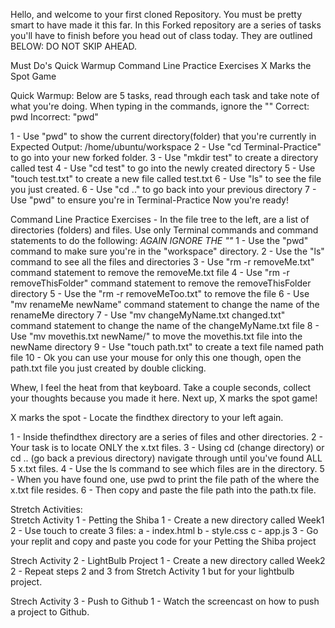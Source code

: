 Hello, and welcome to your first cloned Repository. 
You must be pretty smart to have made it this far. 
In this Forked repository are a series of tasks you'll have to finish before you head out of class today. 
They are outlined BELOW:
DO NOT SKIP AHEAD. 

Must Do's
    Quick Warmup
    Command Line Practice Exercises
    X Marks the Spot Game

Quick Warmup: Below are 5 tasks, read through each task and take note of what you're doing.
When typing in the commands, ignore the "" 
Correct: pwd
Incorrect: "pwd"

1 - Use "pwd" to show the current directory(folder) that you're currently in
    Expected Output: /home/ubuntu/workspace
2 - Use "cd Terminal-Practice" to go into your new forked folder. 
3 - Use "mkdir test" to create a directory called test
4 - Use "cd test" to go into the newly created directory
5 - Use "touch test.txt" to create a new file called test.txt
6 - Use "ls" to see the file you just created.
6 - Use "cd .." to go back into your previous directory 
7 - Use "pwd" to ensure you're in Terminal-Practice
Now you're ready! 

Command Line Practice Exercises - 
In the file tree to the left, are a list of directories (folders) and files. 
Use only Terminal commands and command statements to do the following:
*AGAIN IGNORE THE ""*
1 - Use the "pwd" command to make sure you're in the "workspace" directory.
2 - Use the "ls" command to see all the files and directories 
3 - Use "rm -r removeMe.txt" command statement to remove the removeMe.txt file
4 - Use "rm -r removeThisFolder" command statement to remove the removeThisFolder directory
5 - Use the "rm -r removeMeToo.txt" to remove the file
6 - Use "mv renameMe newName" command statement to change the name of the renameMe directory
7 - Use "mv changeMyName.txt changed.txt" command statement to change the name of the changeMyName.txt file
8 - Use "mv movethis.txt newName/" to move the movethis.txt file into the newName directory
9 - Use "touch path.txt" to create a text file named path file
10 - Ok you can use your mouse for only this one though, open the path.txt file you just created by double clicking. 

Whew, I feel the heat from that keyboard. Take a couple seconds, collect your thoughts because you made it here.
Next up, X marks the spot game!

X marks the spot - Locate the findthex directory to your left again. 

1 - Inside thefindthex directory are a series of files and other directories. 
2 - Your task is to locate ONLY the x.txt files. 
3 - Using cd (change directory) or cd .. (go back a previous directory) navigate through until you've found ALL 5 x.txt files. 
4 - Use the ls command to see which files are in the directory. 
5 - When you have found one, use pwd to print the file path of the where the x.txt file resides. 
6 - Then copy and paste the file path into the path.tx file. 


Stretch Activities:  
Stretch Activity 1 - Petting the Shiba
1 - Create a new directory called Week1
2 - Use touch to create 3 files:
    a - index.html
    b - style.css
    c - app.js
3 - Go your replit and copy and paste you code for your Petting the Shiba project

Strech Activity 2 - LightBulb Project
1 - Create a new directory called Week2
2 - Repeat steps 2 and 3  from Stretch Activity 1 but for your lightbulb project. 

Strech Activity 3 - Push to Github 
1 - Watch the screencast on how to push a project to Github. 










